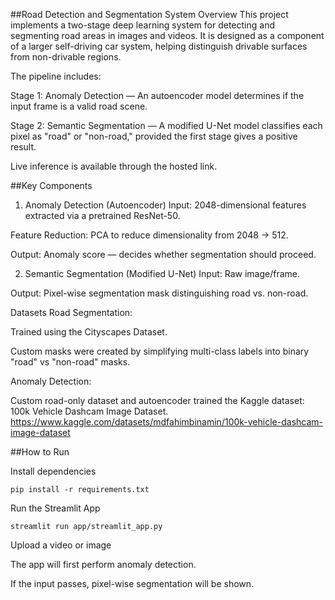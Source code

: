 ##Road Detection and Segmentation System
Overview
This project implements a two-stage deep learning system for detecting and segmenting road areas in images and videos.
It is designed as a component of a larger self-driving car system, helping distinguish drivable surfaces from non-drivable regions.

The pipeline includes:

Stage 1: Anomaly Detection — An autoencoder model determines if the input frame is a valid road scene.

Stage 2: Semantic Segmentation — A modified U-Net model classifies each pixel as "road" or "non-road," provided the first stage gives a positive result.

Live inference is available through the hosted link.

##Key Components
1. Anomaly Detection (Autoencoder)
Input: 2048-dimensional features extracted via a pretrained ResNet-50.

Feature Reduction: PCA to reduce dimensionality from 2048 → 512.

Output: Anomaly score — decides whether segmentation should proceed.

2. Semantic Segmentation (Modified U-Net)
Input: Raw image/frame.

Output: Pixel-wise segmentation mask distinguishing road vs. non-road.

Datasets
Road Segmentation:

Trained using the Cityscapes Dataset.

Custom masks were created by simplifying multi-class labels into binary "road" vs "non-road" masks.

Anomaly Detection:

Custom road-only dataset and autoencoder trained the Kaggle dataset: 100k Vehicle Dashcam Image Dataset. https://www.kaggle.com/datasets/mdfahimbinamin/100k-vehicle-dashcam-image-dataset

##How to Run

Install dependencies
```
pip install -r requirements.txt
```
Run the Streamlit App
```
streamlit run app/streamlit_app.py
```
Upload a video or image

The app will first perform anomaly detection.

If the input passes, pixel-wise segmentation will be shown.

